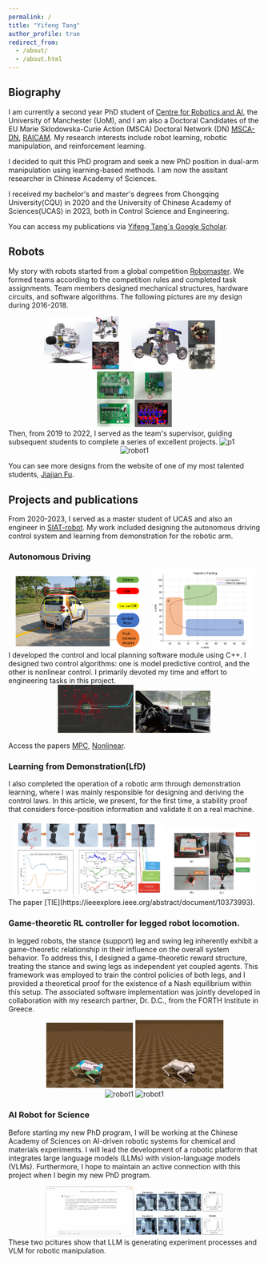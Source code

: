 ```yaml
---
permalink: /
title: "Yifeng Tang"
author_profile: true
redirect_from: 
  - /about/
  - /about.html
---
```

## Biography 
I am currently a second year PhD student of [Centre for Robotics and AI]((https://www.robotics.manchester.ac.uk/)), the University of Manchester (UoM), and I am also a Doctoral Candidates of the EU Marie Sklodowska-Curie Action (MSCA) Doctoral Network (DN) [MSCA-DN](https://marie-sklodowska-curie-actions.ec.europa.eu/actions/doctoral-networks), [RAICAM](www.raicam.eu). My research interests include robot learning, robotic manipulation, and reinforcement learning.

I decided to quit this PhD program and seek a new PhD position in dual-arm manipulation using learning-based methods. I am now the assitant researcher in Chinese Academy of Sciences. 


I received my bachelor's and master's degrees from Chongqing University(CQU) in 2020 and the University of Chinese Academy of Sciences(UCAS) in 2023, both in Control Science and Engineering. 

You can access my publications via [Yifeng Tang`s Google Scholar](https://scholar.google.com/citations?user=9V3txQ0AAAAJ&hl=en).

## Robots 
My story with robots started from a global competition [Robomaster](https://www.youtube.com/watch?v=Z2FR5xpIVeo). 
We formed teams according to the competition rules and completed task assignments. Team members designed mechanical structures, hardware circuits, and software algorithms.
The following pictures are my design during 2016-2018.
<div align="center">
    <img src="/images/robot1.png" alt="robot1" width="30%" style="margin-right: 20px;">
    <img src="/images/robot2.png" alt="robot2" width="33%" style="margin-right: 20px;">
    <img src="/images/PCB.png"   alt="PCB" width="30%">
</div>
Then, from 2019 to 2022, I served as the team's supervisor, guiding subsequent students to complete a series of excellent projects.
<!-- <div align="center">
    <img src="/images/mechaxcover1.png" alt="p1" width="95%" style="max-width: 400px;">
</div> -->
<img src="/images/mechaxcover1.png" alt="p1">

<div align="center">
    <img src="/images/all.gif" alt="robot1" width="30%" style="margin-right: 0px;">
<!--     <img src="/images/ser_1.gif" alt="robot2" width="30%" style="margin-right: 0px;"> -->
</div>

You can see more designs from the website of one of my most talented students, [Jiajian Fu](https://jiajianfu.github.io/). 

## Projects and publications
From 2020-2023, I served as a master student of UCAS and also an engineer in [SIAT-robot](https://english.siat.ac.cn/SI2017/IAIT2017/RC1/CIB/). 
My work included designing the autonomous driving control system and learning from demonstration for the robotic arm. 
### Autonomous Driving
<div align="center">
    <img src="/images/real.png" alt="robot1" width="50%" style="margin-right: 20px;">
    <img src="/images/t1.png" alt="robot2" width="40%" style="margin-right: 0px;">
</div>
I developed the control and local planning software module using C++. I designed two control algorithms: one is model predictive control, and the other is nonlinear control. I primarily devoted my time and effort to engineering tasks in this project. 
<div align="center">
    <img src="/images/nav.gif" alt="robot1" width="30%" style="margin-right: 0px;">
<!--     <img src="/images/ad_2.gif" alt="robot2" width="30%" style="margin-right: 0px;"> -->
    <img src="/images/turn.gif" alt="robot2" width="30%" style="margin-right: 0px;">
</div>

Access the papers [MPC](https://ieeexplore.ieee.org/abstract/document/10327667), [Nonlinear](https://ieeexplore.ieee.org/abstract/document/10218838).

### Learning from Demonstration(LfD)
I also completed the operation of a robotic arm through demonstration learning, where I was mainly responsible for designing and deriving the control laws. In this article, we present, for the first time, a stability proof that considers force-position information and validate it on a real machine.
<div align="center">
    <img src="/images/ex2.png" alt="robot1" width="60%" style="margin-right: 0px;">
    <img src="/images/plat.png" alt="robot2" width="35%" style="margin-right: 0px;">
</div>
The paper [TIE](https://ieeexplore.ieee.org/abstract/document/10373993).

### Game-theoretic RL controller for legged robot locomotion. 
In legged robots, the stance (support) leg and swing leg inherently exhibit a game-theoretic relationship in their influence on the overall system behavior. To address this, I designed a game-theoretic reward structure, treating the stance and swing legs as independent yet coupled agents. This framework was employed to train the control policies of both legs, and I provided a theoretical proof for the existence of a Nash equilibrium within this setup. The associated software implementation was jointly developed in collaboration with my research partner, Dr. D.C., from the FORTH Institute in Greece.

<div align="center">
    <img src="/images/barkour_n.gif" alt="robot1" width="35%" style="margin-right: 0px;">    <img src="/images/go2_n.gif" alt="robot1" width="35%" style="margin-right: 0px;">
  
</div>

<div align="center">
    <img src="/images/humanoid_n.gif" alt="robot1" width="35%" style="margin-right: 0px;">
    <img src="/images/real_go2.gif" alt="robot1" width="35%" style="margin-right: 0px;">
  
</div>

### AI Robot for Science

Before starting my new PhD program, I will be working at the Chinese Academy of Sciences on AI-driven robotic systems for chemical and materials experiments. I will lead the development of a robotic platform that integrates large language models (LLMs) with vision-language models (VLMs).
Furthermore, I hope to maintain an active connection with this project when I begin my new PhD program.
<div align="center">
    <img src="/images/ai_gen.gif" alt="robot1" width="35%" style="margin-right: 0px;">
    <img src="/images/res.png" alt="robot1" width="35%" style="margin-right: 0px;">
</div>
These two pcitures show that LLM is generating experiment processes and VLM for robotic manipulation. 
